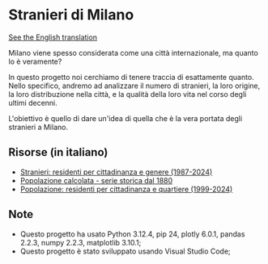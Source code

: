 # Stranieri di Milano
[See the English translation](https://github.com/Gabri432/foreigners-in-milan/blob/master/README.md)

Milano viene spesso considerata come una città internazionale, ma quanto lo è veramente?

In questo progetto noi cerchiamo di tenere traccia di esattamente quanto. Nello specifico, andremo ad analizzare il numero di stranieri, la loro origine, la loro distribuzione nella città, e la qualità della loro vita nel corso degli ultimi decenni.

L'obiettivo è quello di dare un'idea di quella che è la vera portata degli stranieri a Milano.

## Risorse (in italiano)
- [Stranieri: residenti per cittadinanza e genere (1987-2024)](https://www.dati.gov.it/view-dataset/dataset?id=936fe601-0f47-43d8-9642-bdaf064f57f3)
- [Popolazione calcolata - serie storica dal 1880](https://www.dati.gov.it/view-dataset/dataset?id=8d6d9168-2128-416f-910b-e76b29cdbf5c)
- [Popolazione: residenti per cittadinanza e quartiere (1999-2024)](https://www.dati.gov.it/view-dataset/dataset?id=8f2dd42b-23a5-439d-ab56-be02295f4290)

## Note
- Questo progetto ha usato Python 3.12.4, pip 24, plotly 6.0.1, pandas 2.2.3, numpy 2.2.3, matplotlib 3.10.1;
- Questo progetto è stato sviluppato usando Visual Studio Code;